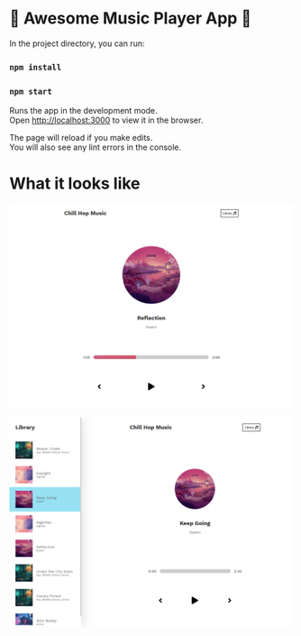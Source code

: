 # 🎵 Awesome Music Player App 🎵

In the project directory, you can run:
### `npm install` 
### `npm start`

Runs the app in the development mode.\
Open [http://localhost:3000](http://localhost:3000) to view it in the browser.

The page will reload if you make edits.\
You will also see any lint errors in the console.

# What it looks like

![image1](https://github.com/natacharome/react-music-player/blob/main/react-player/src/images/musicplayer.png)

![image2](https://github.com/natacharome/react-music-player/blob/main/react-player/src/images/music-2.png)
